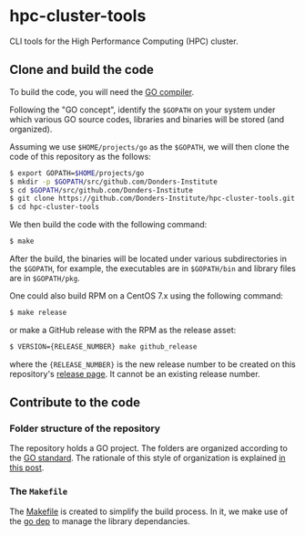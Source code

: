 # hpc-cluster-tools

CLI tools for the High Performance Computing (HPC) cluster.

## Clone and build the code

To build the code, you will need the [GO compiler](https://golang.org).

Following the "GO concept", identify the `$GOPATH` on your system under which various GO source codes, libraries and binaries will be stored (and organized).

Assuming we use `$HOME/projects/go` as the `$GOPATH`, we will then clone the code of this repository as the follows:

```bash
$ export GOPATH=$HOME/projects/go
$ mkdir -p $GOPATH/src/github.com/Donders-Institute
$ cd $GOPATH/src/github.com/Donders-Institute
$ git clone https://github.com/Donders-Institute/hpc-cluster-tools.git
$ cd hpc-cluster-tools
```

We then build the code with the following command:

```bash
$ make
```

After the build, the binaries will be located under various subdirectories in the `$GOPATH`, for example, the executables are in `$GOPATH/bin` and library files are in `$GOPATH/pkg`.

One could also build RPM on a CentOS 7.x using the following command:

```bash
$ make release
```

or make a GitHub release with the RPM as the release asset:

```bash
$ VERSION={RELEASE_NUMBER} make github_release
```

where the `{RELEASE_NUMBER}` is the new release number to be created on this repository's [release page](https://github.com/Donders-Institute/hpc-cluster-tools/releases). It cannot be an existing release number.

## Contribute to the code

### Folder structure of the repository

The repository holds a GO project.  The folders are organized according to the [GO standard](https://github.com/golang-standards/project-layout). The rationale of this style of organization is explained [in this post](https://medium.com/golang-learn/go-project-layout-e5213cdcfaa2).

### The `Makefile`

The [Makefile](Makefile) is created to simplify the build process.  In it, we make use of the [go dep](https://golang.github.io/dep/) to manage the library dependancies.

